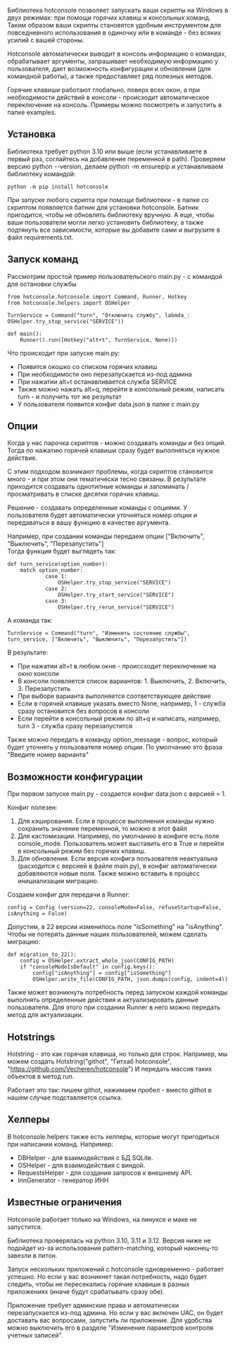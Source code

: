 Библиотека hotconsole позволяет запускать ваши скрипты на Windows в двух режимах: при помощи горячих клавиш и консольных команд. Таким образом ваши скрипты становятся удобным инструментом для повседневного использования в одиночку или в команде - без всяких усилий с вашей стороны. 

Hotconsole автоматически выводит в консоль информацию о командах, обрабатывает аргументы, запрашивает необходимую информацию у пользователя, дает возможность конфигурации и обновления (для командной работы), а также предоставляет ряд полезных методов.

Горячие клавиши работают глобально, поверх всех окон, а при необходимости действий в консоли - происходит автоматическое переключение на консоль. Примеры можно посмотреть и запустить в папке examples.

## Установка
Библиотека требует python 3.10 или выше (если устанавливаете в первый раз, соглайтесь на добавление переменной в path). Проверяем версию python --version, делаем python -m ensurepip и устанавливаем библиотеку командой:

```
python -m pip install hotconsole
```

При запуске любого скрипта при помощи библиотеки - в папке со скриптом появляется батник для установки hotconsole.
Батник пригодится, чтобы не обновлять библиотеку вручную. А еще, чтобы ваши пользователи могли легко установить библиотеку, а также подтянуть все зависимости, которые вы добавите сами и выгрузите в файл requirements.txt.

## Запуск команд

Рассмотрим простой пример пользовательского main.py - с командой для остановки службы

```
from hotconsole.hotconsole import Command, Runner, Hotkey
from hotconsole.helpers import OSHelper

TurnService = Command("turn", "Отключить службу", labmda_: OSHelper.try_stop_service("SERVICE"))

def main():
    Runner().run([Hotkey("alt+t", TurnService, None)])
```

Что происходит при запуске main.py:
- Появится окошко со списком горячих клавиш
- При необходимости оно перезапускается из-под админа
- При нажатии alt+t останавливается служба SERVICE
- Также можно нажать alt+q, перейти в консольный режим, написать turn - и получить тот же результат
- У пользователя появится конфиг data.json в папке с main.py

## Опции

Когда у нас парочка скриптов - можно создавать команды и без опций. Тогда по нажатию горячей клавиши сразу будет выполняться нужное действие. 

С этим подходом возникают проблемы, когда скриптов становится много - и при этом они тематически тесно связаны. В результате приходится создавать однотипные команды и запоминать / просматривать в списке десятки горячих клавиш. 

Решение - создавать определенные команды с опциями. У пользователя будет автоматически уточняться номер опции и передаваться в вашу функцию в качестве аргумента. 

Например, при создании команды передаем опции ["Включить", "Выключить", "Перезапустить"]   
Тогда функция будет выглядеть так:

```
def turn_service(option_number):
    match option_number:
            case 1:
                OSHelper.try_stop_service("SERVICE")
            case 2:
                OSHelper.try_start_service("SERVICE")
            case 3:
                OSHelper.try_rerun_service("SERVICE")
```

А команда так:
```
TurnService = Command("turn", "Изменить состояние службы", turn_service, ["Включить", "Выключить", "Перезапустить"])
```

В результате:
- При нажатии alt+t в любом окне - происсходит переключение на окно консоли
- В консоли появляется список вариантов: 1. Выключить, 2. Включить, 3. Перезапустить
- При выборе варианта выполняется соответствующее действие
- Если в горячей клавише указать вместо None, например, 1 - служба сразу остановится без вопросов в консоли
- Если перейти в консольный режим по alt+q и написать, например, turn 3 - служба сразу перезапустится

Также можно передать в команду option_message - вопрос, который будет уточнять у пользователя номер опции. По умолчанию это фраза "Введите номер варианта"

## Возможности конфигурации

При первом запуске main.py - создается конфиг data.json с версией = 1. 

Конфиг полезен:
1) Для кэширования. Если в процессе выполнения команды нужно сохранить значение переменной, то можно в этот файл
2) Для кастомизации. Например, по умолчанию в конфиге есть поле console_mode. Пользователь может выставить его в True и перейти в консольный режим без горячих клавиш. 
3) Для обновления. Если версия конфига пользователя неактуальна (расходится с версией в файле main.py), в конфиг автоматически добавляются новые поля. Также можно вставить в процесс инициализации миграцию.

Создаем конфиг для передачи в Runner: 

```
config = Config (version=22, consoleMode=False, refuseStartup=False, isAnything = False)
```

Допустим, в 22 версии изменилось поле "isSomething" на "isAnything". Чтобы не потерять данные наших пользователей, можем сделать миграцию:

```
def migration_to_22():
    config = OSHelper.extract_whole_json(CONFIG_PATH)
    if "consoleModeIsDefault" in config.keys():
        config["isAnything"] = config["isSomething"]
        OSHelper.write_file(CONFIG_PATH, json.dumps(config, indent=4))
```

Также может возникнуть потребность перед запуском каждой команды выполнять определенные действия и актуализировать данные пользователя. Для этого при создании Runner в него можно передать метод для актуализации. 

## Hotstrings

Hotstring - это как горячая клавиша, но только для строк. 
Например, мы можем создать Hotstring("githot", "Гитхаб hotconsole", "https://github.com/Vecheren/hotconsole")
И передать массив таких объектов в метод run.

Работает это так: пишем githot, нажимаем пробел - вместо githot в нашем случае подставляется ссылка.

## Хелперы

В hotconsole.helpers также есть хелперы, которые могут пригодиться при написании команд.
Например: 
- DBHelper - для взаимодействия с БД SQLite.
- OSHelper - для взаимодействия с виндой.
- RequestsHelper - для создания запросов к внешнему API.
- InnGenerator - генератор ИНН

## Известные ограничения

Hotconsole работает только на Windows, на линуксе и маке не запустится.

Библиотека проверялась на python 3.10, 3.11 и 3.12. Версия ниже не подойдет из-за использования pattern-matching, который наконец-то завезли в питон.

Запуск нескольких приложений с hotconsole одновременно - работает успешно. Но если у вас возникнет такая потребность, надо будет следить, чтобы не пересекались горячие клавиши в разных приложениях (иначе будут срабатывать сразу обе).

Приложение требует админские права и автоматически перезапускается из-под админа. Но если у вас включен UAC, он будет доставать вас вопросами, запустить ли приложение. Для удобства можно выключить его в разделе "Изменение параметров контроля учетных записей".
